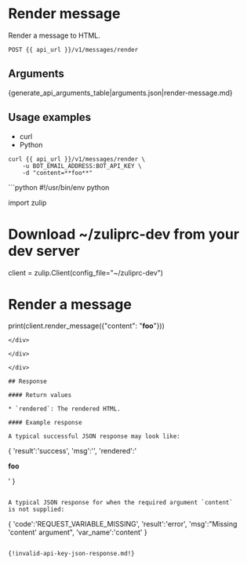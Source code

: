 # Render message

Render a message to HTML.

`POST {{ api_url }}/v1/messages/render`

## Arguments

{generate_api_arguments_table|arguments.json|render-message.md}

## Usage examples
<div class="code-section" markdown="1">
<ul class="nav">
<li data-language="curl">curl</li>
<li data-language="python">Python</li>
</ul>
<div class="blocks">

<div data-language="curl" markdown="1">

```
curl {{ api_url }}/v1/messages/render \
    -u BOT_EMAIL_ADDRESS:BOT_API_KEY \
    -d "content=**foo**"

```
</div>

<div data-language="python" markdown="1">
```python
#!/usr/bin/env python

import zulip

# Download ~/zuliprc-dev from your dev server
client = zulip.Client(config_file="~/zuliprc-dev")

# Render a message
print(client.render_message({"content": "**foo**"}))
```
</div>

</div>

</div>

## Response

#### Return values

* `rendered`: The rendered HTML.

#### Example response

A typical successful JSON response may look like:

```
{
    'result':'success',
    'msg':'',
    'rendered':'<p><strong>foo</strong></p>'
}
```

A typical JSON response for when the required argument `content`
is not supplied:

```
{
    'code':'REQUEST_VARIABLE_MISSING',
    'result':'error',
    'msg':"Missing 'content' argument",
    'var_name':'content'
}
```

{!invalid-api-key-json-response.md!}
